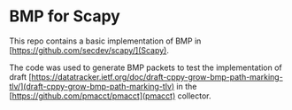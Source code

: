 # BMP for Scapy

This repo contains a basic implementation of BMP in [https://github.com/secdev/scapy/](Scapy).

The code was used to generate BMP packets to test the implementation of draft
[https://datatracker.ietf.org/doc/draft-cppy-grow-bmp-path-marking-tlv/](draft-cppy-grow-bmp-path-marking-tlv)
in the [https://github.com/pmacct/pmacct](pmacct) collector.

